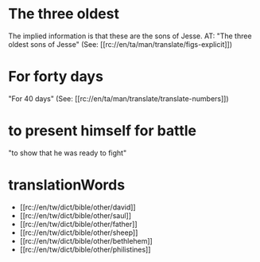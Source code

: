 # The three oldest

The implied information is that these are the sons of Jesse. AT: "The three oldest sons of Jesse" (See: [[rc://en/ta/man/translate/figs-explicit]])

# For forty days

"For 40 days" (See: [[rc://en/ta/man/translate/translate-numbers]])

# to present himself for battle

"to show that he was ready to fight"

# translationWords

* [[rc://en/tw/dict/bible/other/david]]
* [[rc://en/tw/dict/bible/other/saul]]
* [[rc://en/tw/dict/bible/other/father]]
* [[rc://en/tw/dict/bible/other/sheep]]
* [[rc://en/tw/dict/bible/other/bethlehem]]
* [[rc://en/tw/dict/bible/other/philistines]]